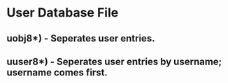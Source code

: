 # User Database File

## uobj8*) - Seperates user entries. 
## uuser8*) - Seperates user entries by username; username comes first.